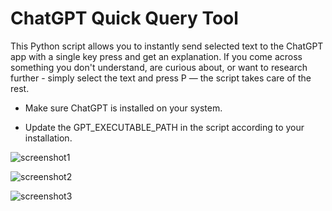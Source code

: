 # ChatGPT Quick Query Tool

This Python script allows you to instantly send selected text to the ChatGPT app with a single key press and get an explanation. If you come across something you don't understand, are curious about, or want to research further - simply select the text and press P — the script takes care of the rest.

- Make sure ChatGPT is installed on your system.

- Update the GPT_EXECUTABLE_PATH in the script according to your installation.


![screenshot1](https://github.com/user-attachments/assets/902980b9-1ddf-4b23-a21a-2bd315767e72)

![screenshot2](https://github.com/user-attachments/assets/ec28712a-92b0-456c-a2ee-162bfcf4dd10)

![screenshot3](https://github.com/user-attachments/assets/0e11b73e-9657-487f-8315-3e3f90c5c52b)


